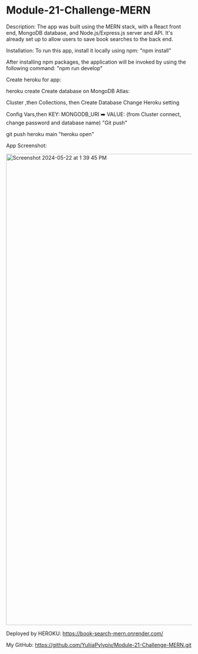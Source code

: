 # Module-21-Challenge-MERN

Description:
The app was built using the MERN stack, with a React front end, MongoDB database, and Node.js/Express.js server and API. It's already set up to allow users to save book searches to the back end.

Installation:
To run this app, install it locally using npm:
"npm install"

After installing npm packages, the application will be invoked by using the following command:
"npm run develop"

Create heroku for app:

heroku create
Create database on MongoDB Atlas:

Cluster ,then Collections, then Create Database
Change Heroku setting

Config Vars,then KEY: MONGODB_URI ➡️ VALUE: (from Cluster connect, change password and database name)
"Git push"

git push heroku main
"heroku open"

App Screenshot:

<img width="1280" alt="Screenshot 2024-05-22 at 1 39 45 PM" src="https://github.com/YuliiaPylypiv/Module-21-Challenge-MERN/assets/155758070/ab087498-cf08-4d7e-8056-0bf3528d2d9b">


Deployed by HEROKU: https://book-search-mern.onrender.com/

My GitHub: https://github.com/YuliiaPylypiv/Module-21-Challenge-MERN.git
